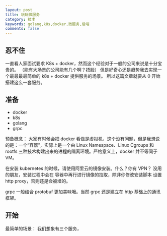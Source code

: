 ```yaml
---
layout: post
title: 玩玩微服务
category: 技术
keywords: golang,k8s,docker,微服务,后端
comments: false
---
```


## 忍不住
一直看人家面试要求 K8s + docker，然而这个经验对于一般的公司来说是十分宝贵的。
（能有大场景的公司能有几个啊？捂脸）
但是好奇心还是趋势我去实现一个最最最最简单的 k8s + docker 提供服务的场景。
所以这篇文章就要从 0 开始搭建这么一套服务。

## 准备
- docker
- k8s
- golang
- grpc

预备概念：
大家有时候会把 docker 看做是虚拟机，这个没有问题，但是我想说的是：一个“容器”，实际上是一个由 Linux Namespace、Linux Cgroups 和 rootfs 三种技术构建出来的进程的隔离环境。严格意义上，docker 并不等同于 VM。

在安装 kubernetes 的时候，请使用阿里云的镜像安装。什么？你有 VPN？
没用的朋友，安装过程中会在 容器中再行进行镜像的拉取，除非你修改安装脚本 设置 http proxy，否则还是会被墙的。

grpc 一般结合 protobuf 更加美味哦。当然 grpc 还是建立在 http 基础上的通讯框架。

## 开始
最简单的场景：
我们想象有三个服务，